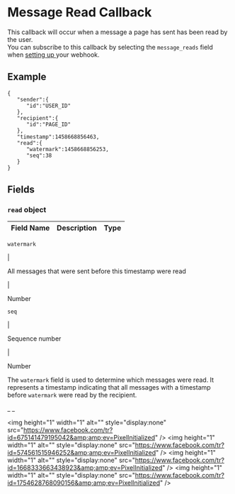#  Message Read Callback

This callback will occur when a message a page has sent has been read by the
user.  
You can subscribe to this callback by selecting the ` message_reads ` field
when [ setting up ](/docs/messenger-platform/webhook-reference#setup) your
webhook.

##  Example

    
    
    {
       "sender":{
          "id":"USER_ID"
       },
       "recipient":{
          "id":"PAGE_ID"
       },
       "timestamp":1458668856463,
       "read":{
          "watermark":1458668856253,
          "seq":38
       }
    }    

##  Fields

###  ` read ` object

Field Name  |  Description  |  Type  
---|---|---  
  
` watermark `

|

All messages that were sent before this timestamp were read

|

Number  
  
` seq `

|

Sequence number

|

Number  
  
The ` watermark ` field is used to determine which messages were read. It
represents a timestamp indicating that all messages with a timestamp before `
watermark ` were read by the recipient.

_ _

&lt;img height="1" width="1" alt="" style="display:none"
src="https://www.facebook.com/tr?id=675141479195042&amp;amp;ev=PixelInitialized"
/&gt; &lt;img height="1" width="1" alt="" style="display:none"
src="https://www.facebook.com/tr?id=574561515946252&amp;amp;ev=PixelInitialized"
/&gt; &lt;img height="1" width="1" alt="" style="display:none"
src="https://www.facebook.com/tr?id=1668333663438923&amp;amp;ev=PixelInitialized"
/&gt; &lt;img height="1" width="1" alt="" style="display:none"
src="https://www.facebook.com/tr?id=1754628768090156&amp;amp;ev=PixelInitialized"
/&gt;

